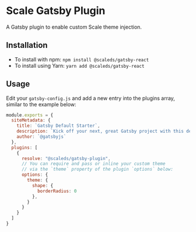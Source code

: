 # Scale Gatsby Plugin

A Gatsby plugin to enable custom Scale theme injection.

## Installation

- To install with npm: `npm install @scaleds/gatsby-react`
- To install using Yarn: `yarn add @scaleds/gatsby-react`

## Usage

Edit your `gatsby-config.js` and add a new entry into the plugins array, similar to the example below:

```js
module.exports = {
  siteMetadata: {
    title: `Gatsby Default Starter`,
    description: `Kick off your next, great Gatsby project with this default starter...`,
    author: `@gatsbyjs`
  },
  plugins: [
    {
      resolve: "@scaleds/gatsby-plugin",
      // You can require and pass or inline your custom theme
      // via the `theme` property of the plugin `options` below:
      options: {
        theme: {
          shape: {
            borderRadius: 0
          },
        }
      }
    }
  ]
}

